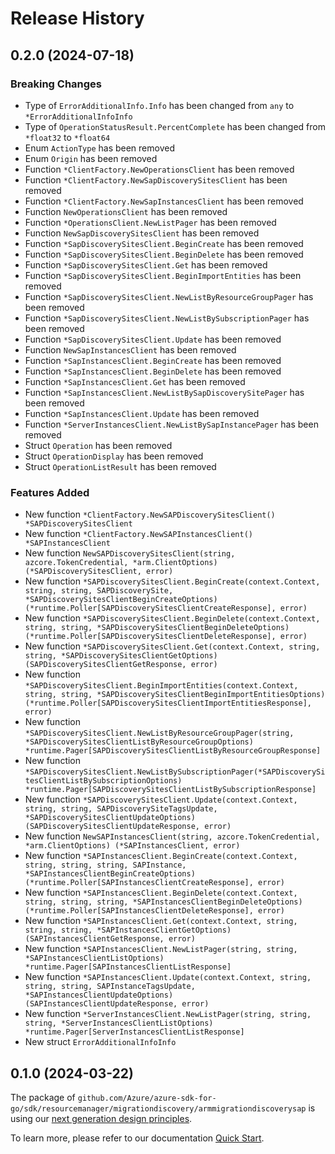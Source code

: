 # Release History

## 0.2.0 (2024-07-18)
### Breaking Changes

- Type of `ErrorAdditionalInfo.Info` has been changed from `any` to `*ErrorAdditionalInfoInfo`
- Type of `OperationStatusResult.PercentComplete` has been changed from `*float32` to `*float64`
- Enum `ActionType` has been removed
- Enum `Origin` has been removed
- Function `*ClientFactory.NewOperationsClient` has been removed
- Function `*ClientFactory.NewSapDiscoverySitesClient` has been removed
- Function `*ClientFactory.NewSapInstancesClient` has been removed
- Function `NewOperationsClient` has been removed
- Function `*OperationsClient.NewListPager` has been removed
- Function `NewSapDiscoverySitesClient` has been removed
- Function `*SapDiscoverySitesClient.BeginCreate` has been removed
- Function `*SapDiscoverySitesClient.BeginDelete` has been removed
- Function `*SapDiscoverySitesClient.Get` has been removed
- Function `*SapDiscoverySitesClient.BeginImportEntities` has been removed
- Function `*SapDiscoverySitesClient.NewListByResourceGroupPager` has been removed
- Function `*SapDiscoverySitesClient.NewListBySubscriptionPager` has been removed
- Function `*SapDiscoverySitesClient.Update` has been removed
- Function `NewSapInstancesClient` has been removed
- Function `*SapInstancesClient.BeginCreate` has been removed
- Function `*SapInstancesClient.BeginDelete` has been removed
- Function `*SapInstancesClient.Get` has been removed
- Function `*SapInstancesClient.NewListBySapDiscoverySitePager` has been removed
- Function `*SapInstancesClient.Update` has been removed
- Function `*ServerInstancesClient.NewListBySapInstancePager` has been removed
- Struct `Operation` has been removed
- Struct `OperationDisplay` has been removed
- Struct `OperationListResult` has been removed

### Features Added

- New function `*ClientFactory.NewSAPDiscoverySitesClient() *SAPDiscoverySitesClient`
- New function `*ClientFactory.NewSAPInstancesClient() *SAPInstancesClient`
- New function `NewSAPDiscoverySitesClient(string, azcore.TokenCredential, *arm.ClientOptions) (*SAPDiscoverySitesClient, error)`
- New function `*SAPDiscoverySitesClient.BeginCreate(context.Context, string, string, SAPDiscoverySite, *SAPDiscoverySitesClientBeginCreateOptions) (*runtime.Poller[SAPDiscoverySitesClientCreateResponse], error)`
- New function `*SAPDiscoverySitesClient.BeginDelete(context.Context, string, string, *SAPDiscoverySitesClientBeginDeleteOptions) (*runtime.Poller[SAPDiscoverySitesClientDeleteResponse], error)`
- New function `*SAPDiscoverySitesClient.Get(context.Context, string, string, *SAPDiscoverySitesClientGetOptions) (SAPDiscoverySitesClientGetResponse, error)`
- New function `*SAPDiscoverySitesClient.BeginImportEntities(context.Context, string, string, *SAPDiscoverySitesClientBeginImportEntitiesOptions) (*runtime.Poller[SAPDiscoverySitesClientImportEntitiesResponse], error)`
- New function `*SAPDiscoverySitesClient.NewListByResourceGroupPager(string, *SAPDiscoverySitesClientListByResourceGroupOptions) *runtime.Pager[SAPDiscoverySitesClientListByResourceGroupResponse]`
- New function `*SAPDiscoverySitesClient.NewListBySubscriptionPager(*SAPDiscoverySitesClientListBySubscriptionOptions) *runtime.Pager[SAPDiscoverySitesClientListBySubscriptionResponse]`
- New function `*SAPDiscoverySitesClient.Update(context.Context, string, string, SAPDiscoverySiteTagsUpdate, *SAPDiscoverySitesClientUpdateOptions) (SAPDiscoverySitesClientUpdateResponse, error)`
- New function `NewSAPInstancesClient(string, azcore.TokenCredential, *arm.ClientOptions) (*SAPInstancesClient, error)`
- New function `*SAPInstancesClient.BeginCreate(context.Context, string, string, string, SAPInstance, *SAPInstancesClientBeginCreateOptions) (*runtime.Poller[SAPInstancesClientCreateResponse], error)`
- New function `*SAPInstancesClient.BeginDelete(context.Context, string, string, string, *SAPInstancesClientBeginDeleteOptions) (*runtime.Poller[SAPInstancesClientDeleteResponse], error)`
- New function `*SAPInstancesClient.Get(context.Context, string, string, string, *SAPInstancesClientGetOptions) (SAPInstancesClientGetResponse, error)`
- New function `*SAPInstancesClient.NewListPager(string, string, *SAPInstancesClientListOptions) *runtime.Pager[SAPInstancesClientListResponse]`
- New function `*SAPInstancesClient.Update(context.Context, string, string, string, SAPInstanceTagsUpdate, *SAPInstancesClientUpdateOptions) (SAPInstancesClientUpdateResponse, error)`
- New function `*ServerInstancesClient.NewListPager(string, string, string, *ServerInstancesClientListOptions) *runtime.Pager[ServerInstancesClientListResponse]`
- New struct `ErrorAdditionalInfoInfo`


## 0.1.0 (2024-03-22)

The package of `github.com/Azure/azure-sdk-for-go/sdk/resourcemanager/migrationdiscovery/armmigrationdiscoverysap` is using our [next generation design principles](https://azure.github.io/azure-sdk/general_introduction.html).

To learn more, please refer to our documentation [Quick Start](https://aka.ms/azsdk/go/mgmt).